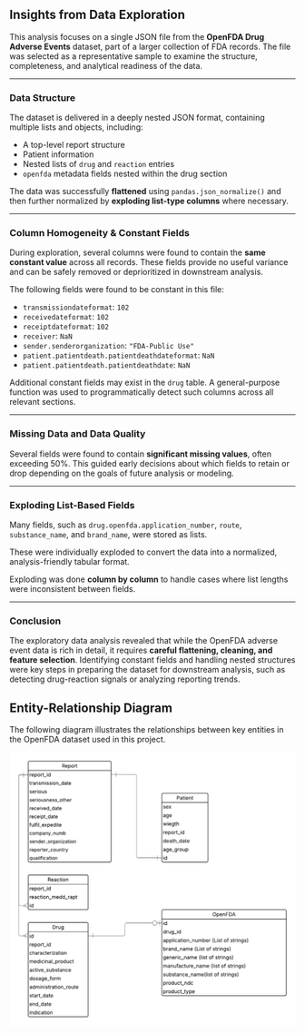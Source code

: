 ##  Insights from Data Exploration

This analysis focuses on a single JSON file from the **OpenFDA Drug Adverse Events** dataset, part of a larger collection of FDA records. The file was selected as a representative sample to examine the structure, completeness, and analytical readiness of the data.

---

###  Data Structure

The dataset is delivered in a deeply nested JSON format, containing multiple lists and objects, including:

- A top-level report structure
- Patient information
- Nested lists of `drug` and `reaction` entries
- `openfda` metadata fields nested within the drug section

The data was successfully **flattened** using `pandas.json_normalize()` and then further normalized by **exploding list-type columns** where necessary.

---

###  Column Homogeneity & Constant Fields

During exploration, several columns were found to contain the **same constant value** across all records. These fields provide no useful variance and can be safely removed or deprioritized in downstream analysis.

The following fields were found to be constant in this file:

- `transmissiondateformat`: `102`
- `receivedateformat`: `102`
- `receiptdateformat`: `102`
- `receiver`: `NaN`
- `sender.senderorganization`: `"FDA-Public Use"`
- `patient.patientdeath.patientdeathdateformat`: `NaN`
- `patient.patientdeath.patientdeathdate`: `NaN`

Additional constant fields may exist in the `drug` table. A general-purpose function was used to programmatically detect such columns across all relevant sections.

---

###  Missing Data and Data Quality

Several fields were found to contain **significant missing values**, often exceeding 50%. This guided early decisions about which fields to retain or drop depending on the goals of future analysis or modeling.

---

###  Exploding List-Based Fields

Many fields, such as `drug.openfda.application_number`, `route`, `substance_name`, and `brand_name`, were stored as lists.

These were individually exploded to convert the data into a normalized, analysis-friendly tabular format.

Exploding was done **column by column** to handle cases where list lengths were inconsistent between fields.

---

###  Conclusion

The exploratory data analysis revealed that while the OpenFDA adverse event data is rich in detail, it requires **careful flattening, cleaning, and feature selection**. Identifying constant fields and handling nested structures were key steps in preparing the dataset for downstream analysis, such as detecting drug-reaction signals or analyzing reporting trends.




## Entity-Relationship Diagram

The following diagram illustrates the relationships between key entities in the OpenFDA dataset used in this project.

![Entity-Relationship Diagram](ER.png)

